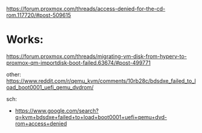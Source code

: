 https://forum.proxmox.com/threads/access-denied-for-the-cd-rom.117720/#post-509615

# Works:
https://forum.proxmox.com/threads/migrating-vm-disk-from-hyperv-to-proxmox-qm-importdisk-boot-failed.63674/#post-499771

other:
https://www.reddit.com/r/qemu_kvm/comments/10rb28c/bdsdxe_failed_to_load_boot0001_uefi_qemu_dvdrom/

sch:
- https://www.google.com/search?q=kvm+bdsdxe+failed+to+load+boot0001+uefi+qemu+dvd-rom+access+denied
